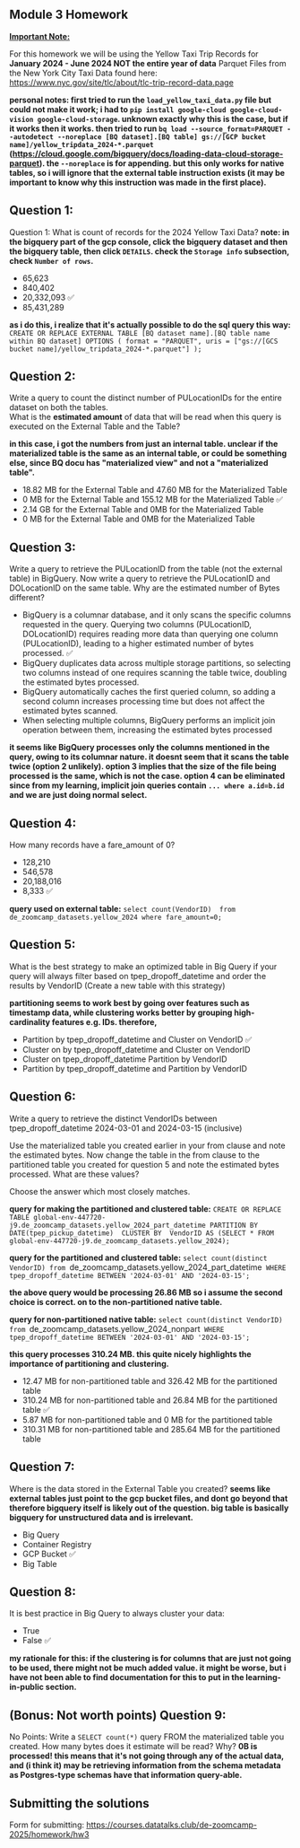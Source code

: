 ## Module 3 Homework

<b><u>Important Note:</b></u> <p> For this homework we will be using the Yellow Taxi Trip Records for **January 2024 - June 2024 NOT the entire year of data** 
Parquet Files from the New York
City Taxi Data found here: </br> https://www.nyc.gov/site/tlc/about/tlc-trip-record-data.page </br>

**personal notes: first tried to run the `load_yellow_taxi_data.py` file but could not make it work; i had to `pip install google-cloud google-cloud-vision google-cloud-storage`. unknown exactly why this is the case, but if it works then it works.
then tried to run `bq load --source_format=PARQUET --autodetect --noreplace [BQ dataset].[BQ table] gs://[GCP bucket name]/yellow_tripdata_2024-*.parquet` (https://cloud.google.com/bigquery/docs/loading-data-cloud-storage-parquet). the `--noreplace` is for appending. but this only works for native tables, so i will ignore that the external table instruction exists (it may be important to know why this instruction was made in the first place).**

## Question 1:
Question 1: What is count of records for the 2024 Yellow Taxi Data?
**note: in the bigquery part of the gcp console, click the bigquery dataset and then the bigquery table, then click `DETAILS`. check the `Storage info` subsection, check `Number of rows`.**
- 65,623
- 840,402
- 20,332,093 ✅
- 85,431,289

**as i do this, i realize that it's actually possible to do the sql query this way:**
`CREATE OR REPLACE EXTERNAL TABLE [BQ dataset name].[BQ table name within BQ dataset]
OPTIONS (
  format = "PARQUET",
  uris = ["gs://[GCS bucket name]/yellow_tripdata_2024-*.parquet"]
);`

## Question 2:
Write a query to count the distinct number of PULocationIDs for the entire dataset on both the tables.</br> 
What is the **estimated amount** of data that will be read when this query is executed on the External Table and the Table?

**in this case, i got the numbers from just an internal table. unclear if the materialized table is the same as an internal table, or could be something else, since BQ docu has "materialized view" and not a "materialized table".**

- 18.82 MB for the External Table and 47.60 MB for the Materialized Table
- 0 MB for the External Table and 155.12 MB for the Materialized Table ✅
- 2.14 GB for the External Table and 0MB for the Materialized Table
- 0 MB for the External Table and 0MB for the Materialized Table

## Question 3:
Write a query to retrieve the PULocationID from the table (not the external table) in BigQuery. Now write a query to retrieve the PULocationID and DOLocationID on the same table. Why are the estimated number of Bytes different?
- BigQuery is a columnar database, and it only scans the specific columns requested in the query. Querying two columns (PULocationID, DOLocationID) requires 
reading more data than querying one column (PULocationID), leading to a higher estimated number of bytes processed. ✅
- BigQuery duplicates data across multiple storage partitions, so selecting two columns instead of one requires scanning the table twice, 
doubling the estimated bytes processed.
- BigQuery automatically caches the first queried column, so adding a second column increases processing time but does not affect the estimated bytes scanned.
- When selecting multiple columns, BigQuery performs an implicit join operation between them, increasing the estimated bytes processed

**it seems like BigQuery processes only the columns mentioned in the query, owing to its columnar nature. it doesnt seem that it scans the table twice (option 2 unlikely). option 3 implies that the size of the file being processed is the same, which is not the case. option 4 can be eliminated since from my learning, implicit join queries contain `... where a.id=b.id` and we are just doing normal select.**

## Question 4:
How many records have a fare_amount of 0?
- 128,210
- 546,578
- 20,188,016
- 8,333 ✅

**query used on external table:**
`select count(VendorID) 
from de_zoomcamp_datasets.yellow_2024
where fare_amount=0;`

## Question 5:
What is the best strategy to make an optimized table in Big Query if your query will always filter based on tpep_dropoff_datetime and order the results by VendorID (Create a new table with this strategy)

**partitioning seems to work best by going over features such as timestamp data, while clustering works better by grouping high-cardinality features e.g. IDs. therefore,**
- Partition by tpep_dropoff_datetime and Cluster on VendorID ✅
- Cluster on by tpep_dropoff_datetime and Cluster on VendorID
- Cluster on tpep_dropoff_datetime Partition by VendorID
- Partition by tpep_dropoff_datetime and Partition by VendorID


## Question 6:
Write a query to retrieve the distinct VendorIDs between tpep_dropoff_datetime
2024-03-01 and 2024-03-15 (inclusive)</br>

Use the materialized table you created earlier in your from clause and note the estimated bytes. Now change the table in the from clause to the partitioned table you created for question 5 and note the estimated bytes processed. What are these values? </br>

Choose the answer which most closely matches.</br> 

**query for making the partitioned and clustered table:**
`CREATE OR REPLACE TABLE global-env-447720-j9.de_zoomcamp_datasets.yellow_2024_part_datetime
PARTITION BY
  DATE(tpep_pickup_datetime) 
CLUSTER BY 
  VendorID
AS (SELECT * FROM global-env-447720-j9.de_zoomcamp_datasets.yellow_2024);`

**query for the partitioned and clustered table:**
`select count(distinct VendorID) from `de_zoomcamp_datasets.yellow_2024_part_datetime` WHERE tpep_dropoff_datetime BETWEEN '2024-03-01' AND '2024-03-15';`

**the above query would be processing 26.86 MB so i assume the second choice is correct. on to the non-partitioned native table.**

**query for non-partitioned native table:**
`select count(distinct VendorID) from `de_zoomcamp_datasets.yellow_2024_nonpart` WHERE tpep_dropoff_datetime BETWEEN '2024-03-01' AND '2024-03-15';`

**this query processes 310.24 MB. this quite nicely highlights the importance of partitioning and clustering.**

- 12.47 MB for non-partitioned table and 326.42 MB for the partitioned table
- 310.24 MB for non-partitioned table and 26.84 MB for the partitioned table ✅
- 5.87 MB for non-partitioned table and 0 MB for the partitioned table
- 310.31 MB for non-partitioned table and 285.64 MB for the partitioned table


## Question 7: 
Where is the data stored in the External Table you created?
**seems like external tables just point to the gcp bucket files, and dont go beyond that therefore bigquery itself is likely out of the question. big table is basically bigquery for unstructured data and is irrelevant.**

- Big Query
- Container Registry
- GCP Bucket ✅
- Big Table

## Question 8:
It is best practice in Big Query to always cluster your data:
- True
- False ✅

**my rationale for this: if the clustering is for columns that are just not going to be used, there might not be much added value. it might be worse, but i have not been able to find documentation for this to put in the learning-in-public section.**


## (Bonus: Not worth points) Question 9:
No Points: Write a `SELECT count(*)` query FROM the materialized table you created. How many bytes does it estimate will be read? Why?
**0B is processed! this means that it's not going through any of the actual data, and (i think it) may be retrieving information from the schema metadata as Postgres-type schemas have that information query-able.**

## Submitting the solutions

Form for submitting: https://courses.datatalks.club/de-zoomcamp-2025/homework/hw3
